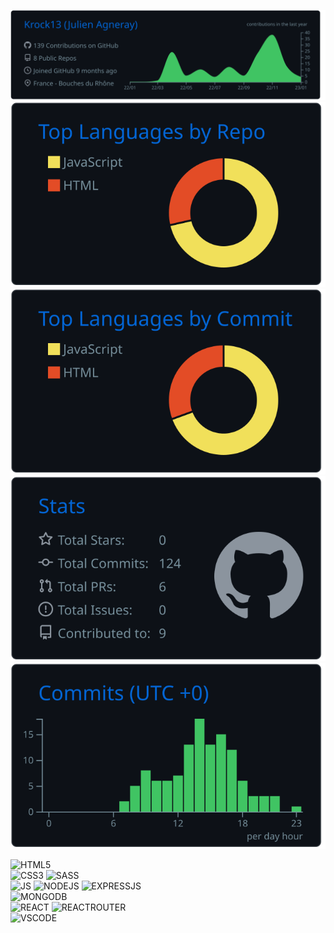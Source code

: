 
  [![](https://raw.githubusercontent.com/Krock13/krock13/master/profile-summary-card-output/github_dark/0-profile-details.svg)](https://github.com/vn7n24fzkq/github-profile-summary-cards)
  [![](https://raw.githubusercontent.com/Krock13/krock13/master/profile-summary-card-output/github_dark/1-repos-per-language.svg)](https://github.com/vn7n24fzkq/github-profile-summary-cards) [![](https://raw.githubusercontent.com/Krock13/krock13/master/profile-summary-card-output/github_dark/2-most-commit-language.svg)](https://github.com/vn7n24fzkq/github-profile-summary-cards)
  [![](https://raw.githubusercontent.com/Krock13/krock13/master/profile-summary-card-output/github_dark/3-stats.svg)](https://github.com/vn7n24fzkq/github-profile-summary-cards) [![](https://raw.githubusercontent.com/Krock13/krock13/master/profile-summary-card-output/github_dark/4-productive-time.svg)](https://github.com/vn7n24fzkq/github-profile-summary-cards)

<div>
  <img src=https://img.shields.io/badge/HTML5-E34F26?style=for-the-badge&logo=html5&logoColor=white alt="HTML5" />
</div>
<div>
  <img src=https://img.shields.io/badge/CSS3-1572B6?style=for-the-badge&logo=css3&logoColor=white alt="CSS3" />
  <img src=https://img.shields.io/badge/Sass-CC6699?style=for-the-badge&logo=sass&logoColor=white alt="SASS" />
</div>
<div>
  <img src=https://img.shields.io/badge/JavaScript-323330?style=for-the-badge&logo=javascript&logoColor=F7DF1E alt="JS" />
  <img src=https://img.shields.io/badge/Node.js-339933?style=for-the-badge&logo=nodedotjs&logoColor=white alt="NODEJS" />
  <img src=https://img.shields.io/badge/Express.js-000000?style=for-the-badge&logo=express&logoColor=white alt="EXPRESSJS" />
</div>
<div>
  <img src=https://img.shields.io/badge/MongoDB-4EA94B?style=for-the-badge&logo=mongodb&logoColor=white alt="MONGODB" />
</div>
<div>
  <img src=https://img.shields.io/badge/React-20232A?style=for-the-badge&logo=react&logoColor=61DAFB alt="REACT" />
  <img src=https://img.shields.io/badge/React_Router-CA4245?style=for-the-badge&logo=react-router&logoColor=white alt="REACTROUTER" />
</div>
<div>
  <img src=https://img.shields.io/badge/Visual_Studio_Code-0078D4?style=for-the-badge&logo=visual%20studio%20code&logoColor=white alt="VSCODE" />
</div>
